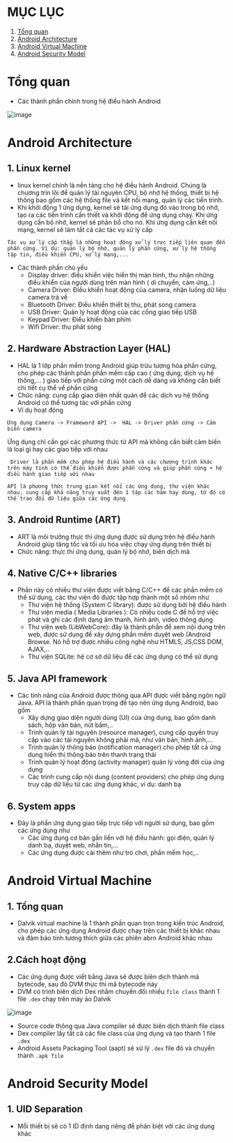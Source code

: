 # MỤC LỤC

1. [Tổng quan](#tổng-quan)
2. [Android Architecture](#android-architecture)
3. [Android Virtual Machine](#android-virtual-machine)
4. [Android Security Model](#android-security-model)


# Tổng quan

- Các thành phần chính trong hệ điều hành Android 

![image](https://github.com/user-attachments/assets/2a49f6d9-6bd0-4c92-8141-f889c79ba485)

# Android Architecture

## 1. Linux kernel 

- linux kernel chính là nền tảng cho hệ điều hành Android. Chúng là chương trìn lõi để quản lý tài nguyên CPU, bộ nhớ hệ thống, thiết bị hệ thống bao gồm các hệ thống file và kết nối mạng, quản lý các tiến trình. 
- Khi khởi động 1 ứng dụng, kernel sẽ tải ứng dụng đó vào trong bộ nhớ, tạo ra các tiến trình cần thiết và khởi động để ứng dụng chạy. Khi ứng dụng cần bộ nhớ, kernel sẽ phân bổ cho nó. Khi ứng dụng cần kết nối mạng, kernel sẽ làm tất cả các tác vụ xử lý cấp

```
Tác vụ xử lý cấp thấp là những hoạt động xử lý trực tiếp liên quan đến phần cứng. Ví dụ: quản lý bộ nhớ, quản lý phần cứng, xử lý hệ thống tập tin, điều khiển CPU, xử lý mạng,...
```
- Các thành phần chủ yếu
  - Display driver: điều khiển việc hiển thị màn hình, thu nhận những điều khiển của người dùng trên màn hình ( di chuyển, cảm ứng,..)
  - Camera Driver: Điều khiển hoạt động của camera, nhận luồng dữ liệu camera trả về
  - Bluetooth Driver: Điều khiển thiết bị thu, phát song camera
  - USB Driver: Quản lý hoạt động của các cổng giao tiếp USB
  - Keypad Driver: Điều khiển bàn phím
  - Wifi Driver: thu phát sóng 
## 2. Hardware Abstraction Layer (HAL)

- HAL là 1 lớp phần mềm trong Android giúp trừu tượng hóa phần cứng, cho phép các thành phần phần mềm cấp cao ( ứng dụng, dịch vụ hệ thống,... ) giao tiếp với phần cứng một cách dễ dàng và không cần biết chi tiết cụ thể về phần cứng
- Chức năng: cung cấp giao diện nhất quán để các dịch vụ hệ thống Android có thể tương tác với phần cứng
- Ví dụ hoạt động
```
Ứng dụng Camera -> Frameword API ->  HAL -> Driver phần cứng -> Cảm biến camera
```
Ứng dụng chỉ cần gọi các phương thức từ API mà không cần biết cảm biến là loại gì hay các giao tiếp với nhau

` Driver là phần mềm cho phép hệ điều hành và các chương trình khác trên máy tính có thể điều khiển được phần cứng và giúp phần cứng + hệ điều hành giao tiếp với nhau`

`API là phương thức trung gian kết nối các ứng dụng, thư viện khác nhau, cung cấp khả năng truy xuất đén 1 tập các hàm hay dùng, từ đó có thể trao đổi dữ liệu giữa các ứng dụng`

## 3. Android Runtime (ART)
- ART là môi trường thực thi ứng dụng được sử dụng trên hệ điều hành Android giúp tăng tốc và tối ưu hóa việc chạy ứng dụng trên thiết bị
- Chức năng: thực thi ứng dụng, quản lý bộ nhớ, biên dịch mã

## 4. Native C/C++ libraries
- Phần này có nhiều thư viện được viết bằng C/C++ để các phần mềm có thể sử dụng, các thư viện đó được tập hợp thành một số nhóm như
  - Thư viện hệ thống (System C library): được sử dụng bởi hệ điều hành
  - Thư viện media ( Media Libraries ): Có nhiều code C để hỗ trợ việc phát và ghi các định dạng âm thanh, hình ảnh, video thông dụng
  - Thư viện web (LibWebCore): đây là thành phần để xem nội dung trên web, được sử dụng để xây dựng phần mềm duyệt web (Android Browse. Nó hỗ trợ được nhiều công nghệ như HTML5, JS,CSS DOM, AJAX,..
  - Thư viện SQLite: hệ cơ sở dữ liệu để các ứng dụng có thể sử dụng

 ## 5. Java API framework 
- Các tính năng của Android được thông qua API được viết bằng ngôn ngữ Java. API là thành phần quan trọng để tạo nên ứng dụng Android, bao gồm
  - Xây dựng giao diện người dùng (UI) của ứng dụng, bao gồm danh sách, hộp văn bản, nút bấm,..
  - Trình quản lý tài nguyên (resource manager), cung cấp quyền truy cập vào các tài nguyên không phải mã, như văn bản, hình ảnh,...
  - Trình quản lý thông báo (notification manager) cho phép tất cả ứng dụng hiển thị thông báo trên thanh trạng thái
  - Trình quản lý hoạt động (activity manager) quản lý vòng đời của ứng dụng
  - Các trình cung cấp nội dung (content providers) cho phép ứng dụng truy cập dữ liệu từ các ứng dụng khác, ví dụ: danh bạ

## 6. System apps
- Đây là phần ứng dụng giao tiếp trực tiếp với người sử dụng, bao gồm các ứng dụng như
  - Các ứng dụng cơ bản gắn liền với hệ điều hành: gọi điện, quản lý danh bạ, duyệt web, nhắn tin,...
  - Các ứng dụng được cài thêm như trò chơi, phần mềm học,..

# Android Virtual Machine

## 1. Tổng quan
- Dalvik virtual machine là 1 thành phần quan trọn trong kiến trúc Android, cho phép các ứng dụng Android được chạy trên các thiết bị khác nhau và đảm bảo tính tương thích giữa các phiên abrn Android khác nhau

## 2.Cách hoạt động
- Các ứng dụng được viết bằng Java sẽ được biên dịch thành mã bytecode, sau đó DVM thực thi mã bytecode này
- DVM có trình biên dịch Dex nhằm chuyển đổi nhiều `file class` thành 1 file `.dex` chạy trên máy ảo Dalvik

![image](https://github.com/user-attachments/assets/239859e3-9bf1-4f23-b91e-a6b8fee15fbd)

  - Source code thông qua Java compiler sẽ được biên dịch thành file class
  - Dex compiler lấy tất cả các file class của ứng dụng và tạo thành 1 file `.dex`
  - Android Assets Packaging Tool (aapt) sẽ xử lý `.dex` file đó và chuyển thành `.apk file`

# Android Security Model

## 1. UID Separation
- Mỗi thiết bị sẽ có 1 ID định dang riêng để phân biệt với các ứng dụng khác
